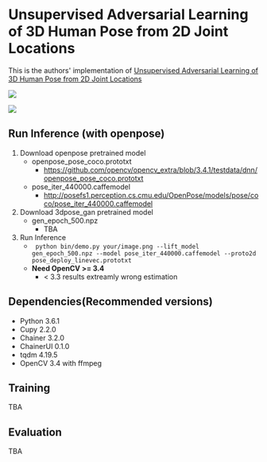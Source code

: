 # Unsupervised Adversarial Learning of 3D Human Pose from 2D Joint Locations

This is the authors' implementation of [Unsupervised Adversarial Learning of 3D Human Pose from 2D Joint Locations
](https://arxiv.org/abs/1803.08244)

![](https://nico-opendata.jp/assets/img/casestudy/3dpose_gan/system.png)

![](https://nico-opendata.jp/assets/img/casestudy/3dpose_gan/mpii-result.png)

## Run Inference (with openpose)

1. Download openpose pretrained model
    * openpose_pose_coco.prototxt
        * https://github.com/opencv/opencv_extra/blob/3.4.1/testdata/dnn/openpose_pose_coco.prototxt
    * pose_iter_440000.caffemodel
        * http://posefs1.perception.cs.cmu.edu/OpenPose/models/pose/coco/pose_iter_440000.caffemodel
2. Download 3dpose_gan pretrained model
    * gen_epoch_500.npz
        * TBA
3. Run Inference
    * ` python bin/demo.py your/image.png --lift_model gen_epoch_500.npz --model pose_iter_440000.caffemodel --proto2d pose_deploy_linevec.prototxt`
    * **Need OpenCV >= 3.4**
        * < 3.3 results extreamly wrong estimation

## Dependencies(Recommended versions)
  - Python 3.6.1
  - Cupy 2.2.0
  - Chainer 3.2.0
  - ChainerUI 0.1.0
  - tqdm 4.19.5
  - OpenCV 3.4 with ffmpeg

## Training

TBA

## Evaluation

TBA
